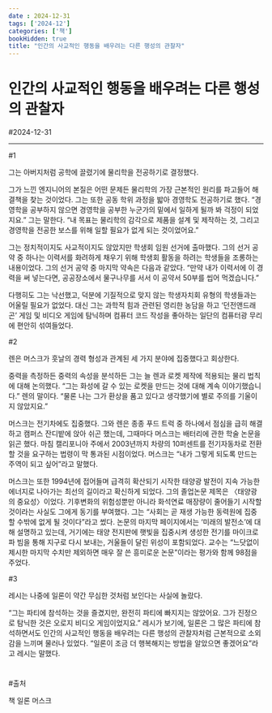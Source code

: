```yaml
---
date : 2024-12-31
tags: ['2024-12']
categories: ['책']
bookHidden: true
title: "인간의 사교적인 행동을 배우려는 다른 행성의 관찰자"
---
```


# 인간의 사교적인 행동을 배우려는 다른 행성의 관찰자

#2024-12-31

---

#1

그는 아버지처럼 공학에 끌렸기에 물리학을 전공하기로 결정했다. 

그가 느낀 엔지니어의 본질은 어떤 문제든 물리학의 가장 근본적인 원리를 파고들어 해결책을 찾는 것이었다. 그는 또한 공동 학위 과정을 밟아 경영학도 전공하기로 했다. “경영학을 공부하지 않으면 경영학을 공부한 누군가의 밑에서 일하게 될까 봐 걱정이 되었지요.” 그는 말한다. “내 목표는 물리학의 감각으로 제품을 설계 및 제작하는 것, 그리고 경영학을 전공한 보스를 위해 일할 필요가 없게 되는 것이었어요.”

그는 정치적이지도 사교적이지도 않았지만 학생회 임원 선거에 출마했다. 그의 선거 공약 중 하나는 이력서를 화려하게 채우기 위해 학생회 활동을 하려는 학생들을 조롱하는 내용이었다. 그의 선거 공약 중 마지막 약속은 다음과 같았다. “만약 내가 이력서에 이 경력을 써 넣는다면, 공공장소에서 물구나무를 서서 이 공약서 50부를 씹어 먹겠습니다.”

다행히도 그는 낙선했고, 덕분에 기질적으로 맞지 않는 학생자치회 유형의 학생들과는 어울릴 필요가 없었다. 대신 그는 과학적 힘과 관련된 영리한 농담을 하고 ‘던전앤드래곤’ 게임 및 비디오 게임에 탐닉하며 컴퓨터 코드 작성을 좋아하는 일단의 컴퓨터광 무리에 편안히 섞여들었다.

#2

렌은 머스크가 훗날의 경력 형성과 관계된 세 가지 분야에 집중했다고 회상한다. 

중력을 측정하든 중력의 속성을 분석하든 그는 늘 렌과 로켓 제작에 적용되는 물리 법칙에 대해 논의했다. “그는 화성에 갈 수 있는 로켓을 만드는 것에 대해 계속 이야기했습니다.” 렌의 말이다. “물론 나는 그가 환상을 품고 있다고 생각했기에 별로 주의를 기울이지 않았지요.”

머스크는 전기차에도 집중했다. 그와 렌은 종종 푸드 트럭 중 하나에서 점심을 급히 해결하고 캠퍼스 잔디밭에 앉아 쉬곤 했는데, 그때마다 머스크는 배터리에 관한 학술 논문을 읽곤 했다. 마침 캘리포니아 주에서 2003년까지 차량의 10퍼센트를 전기자동차로 전환할 것을 요구하는 법령이 막 통과된 시점이었다. 머스크는 “내가 그렇게 되도록 만드는 주역이 되고 싶어”라고 말했다.

머스크는 또한 1994년에 접어들며 급격히 확산되기 시작한 태양광 발전이 지속 가능한 에너지로 나아가는 최선의 길이라고 확신하게 되었다. 그의 졸업논문 제목은 〈태양광의 중요성〉이었다. 기후변화의 위험성뿐만 아니라 화석연료 매장량이 줄어들기 시작할 것이라는 사실도 그에게 동기를 부여했다. 그는 “사회는 곧 재생 가능한 동력원에 집중할 수밖에 없게 될 것이다”라고 썼다. 논문의 마지막 페이지에서는 ‘미래의 발전소’에 대해 설명하고 있는데, 거기에는 태양 전지판에 햇빛을 집중시켜 생성한 전기를 마이크로파 빔을 통해 지구로 다시 보내는, 거울들이 달린 위성이 포함되었다. 교수는 “느닷없이 제시한 마지막 수치만 제외하면 매우 잘 쓴 흥미로운 논문”이라는 평가와 함께 98점을 주었다.

#3

레시는 나중에 일론이 약간 무심한 것처럼 보인다는 사실에 놀랐다. 

“그는 파티에 참석하는 것을 즐겼지만, 완전히 파티에 빠지지는 않았어요. 그가 진정으로 탐닉한 것은 오로지 비디오 게임이었지요.” 레시가 보기에, 일론은 그 많은 파티에 참석하면서도 인간의 사교적인 행동을 배우려는 다른 행성의 관찰자처럼 근본적으로 소외감을 느끼며 물러나 있었다. “일론이 조금 더 행복해지는 방법을 알았으면 좋겠어요”라고 레시는 말했다.

#

#출처

책 일론 머스크
